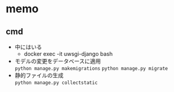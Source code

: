 # memo

## cmd

- 中にはいる
  - docker exec -it uwsgi-django bash  
- モデルの変更をデータベースに適用  
`python manage.py makemigrations`
`python manage.py migrate`
- 静的ファイルの生成  
`python manage.py collectstatic`  
